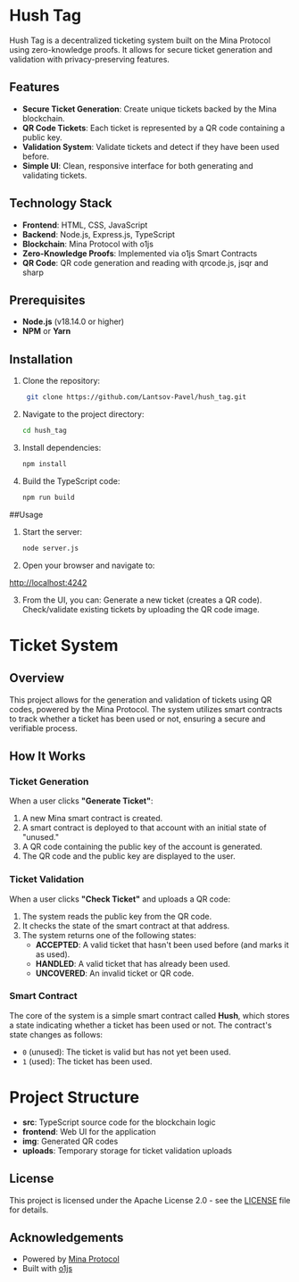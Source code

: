 # Hush Tag

Hush Tag is a decentralized ticketing system built on the Mina Protocol using zero-knowledge proofs. It allows for secure ticket generation and validation with privacy-preserving features.

## Features

- **Secure Ticket Generation**: Create unique tickets backed by the Mina blockchain.
- **QR Code Tickets**: Each ticket is represented by a QR code containing a public key.
- **Validation System**: Validate tickets and detect if they have been used before.
- **Simple UI**: Clean, responsive interface for both generating and validating tickets.

## Technology Stack

- **Frontend**: HTML, CSS, JavaScript
- **Backend**: Node.js, Express.js, TypeScript
- **Blockchain**: Mina Protocol with o1js
- **Zero-Knowledge Proofs**: Implemented via o1js Smart Contracts
- **QR Code**: QR code generation and reading with qrcode.js, jsqr and sharp

## Prerequisites

- **Node.js** (v18.14.0 or higher)
- **NPM** or **Yarn**

## Installation

1. Clone the repository:
   ```bash
    git clone https://github.com/Lantsov-Pavel/hush_tag.git
   
2. Navigate to the project directory:
   ```bash
   cd hush_tag

3. Install dependencies:
    ```bash
    npm install
4. Build the TypeScript code: 
    ```bash
    npm run build


##Usage
1. Start the server:
   ```bash
   node server.js

2. Open your browser and navigate to:

[http://localhost:4242](http://localhost:4242)  

3. From the UI, you can:
Generate a new ticket (creates a QR code).
Check/validate existing tickets by uploading the QR code image.
# Ticket System

## Overview
This project allows for the generation and validation of tickets using QR codes, powered by the Mina Protocol. The system utilizes smart contracts to track whether a ticket has been used or not, ensuring a secure and verifiable process.

## How It Works

### Ticket Generation
When a user clicks **"Generate Ticket"**:
1. A new Mina smart contract is created.
2. A smart contract is deployed to that account with an initial state of "unused."
3. A QR code containing the public key of the account is generated.
4. The QR code and the public key are displayed to the user.

### Ticket Validation
When a user clicks **"Check Ticket"** and uploads a QR code:
1. The system reads the public key from the QR code.
2. It checks the state of the smart contract at that address.
3. The system returns one of the following states:
   - **ACCEPTED**: A valid ticket that hasn't been used before (and marks it as used).
   - **HANDLED**: A valid ticket that has already been used.
   - **UNCOVERED**: An invalid ticket or QR code.

### Smart Contract
The core of the system is a simple smart contract called **Hush**, which stores a state indicating whether a ticket has been used or not. The contract's state changes as follows:
- `0` (unused): The ticket is valid but has not yet been used.
- `1` (used): The ticket has been used.

# Project Structure

- **src**: TypeScript source code for the blockchain logic  
- **frontend**: Web UI for the application  
- **img**: Generated QR codes  
- **uploads**: Temporary storage for ticket validation uploads  

## License  
This project is licensed under the Apache License 2.0 - see the [LICENSE](LICENSE) file for details.  

## Acknowledgements  
- Powered by [Mina Protocol](https://minaprotocol.com)  
- Built with [o1js](https://github.com/o1-labs/o1js)  
